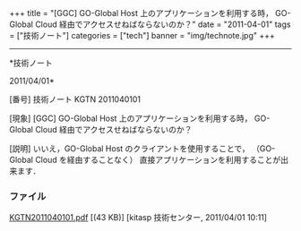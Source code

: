 ﻿+++
title = "[GGC] GO-Global Host 上のアプリケーションを利用する時， GO-Global Cloud 経由でアクセスせねばならないのか？"
date = "2011-04-01"
tags = ["技術ノート"]
categories = ["tech"]
banner = "img/technote.jpg"
+++

-----------------------------------------------------------------------------------------------------------------------------

*技術ノート

2011/04/01*


[番号]
技術ノート KGTN 2011040101

[現象]
[GGC] GO-Global Host 上のアプリケーションを利用する時， GO-Global
Cloud 経由でアクセスせねばならないのか？

[説明]
いいえ，GO-Global Host のクライアントを使用することで， （GO-Global
Cloud を経由することなく）
直接アプリケーションを利用することが出来ます．


### ファイル

 
 


[KGTN2011040101.pdf](http://techreport.kitasp.net/attachments/download/533/KGTN2011040101.pdf)
 [(43 KB)] [kitasp 技術センター, 2011/04/01
10:11]


 


 

